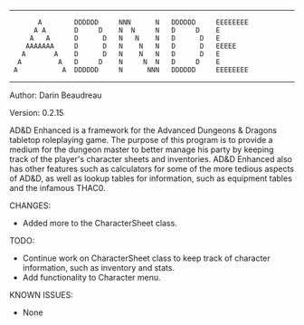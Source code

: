 -------------------------------------------------------------------------------

           A        DDDDDD     NNN      N   DDDDDD     EEEEEEEE
          A A       D     D    N  N     N   D     D    E
         A   A      D      D   N   N    N   D      D   E
        AAAAAAA     D      D   N    N   N   D      D   EEEEE
       A       A    D      D   N    N   N   D      D   E
      A         A   D     D    N     N  N   D     D    E
     A           A  DDDDDD     N      NNN   DDDDDD     EEEEEEEE

-------------------------------------------------------------------------------

Author: Darin Beaudreau

Version: 0.2.15

AD&D Enhanced is a framework for the Advanced Dungeons & Dragons tabletop
roleplaying game. The purpose of this program is to provide a medium for
the dungeon master to better manage his party by keeping track of the
player's character sheets and inventories. AD&D Enhanced also has other
features such as calculators for some of the more tedious aspects of
AD&D, as well as lookup tables for information, such as equipment tables
and the infamous THAC0.

CHANGES:
 - Added more to the CharacterSheet class.

TODO:
 - Continue work on CharacterSheet class to keep track of character information,
   such as inventory and stats.
 - Add functionality to Character menu.

KNOWN ISSUES:
 - None